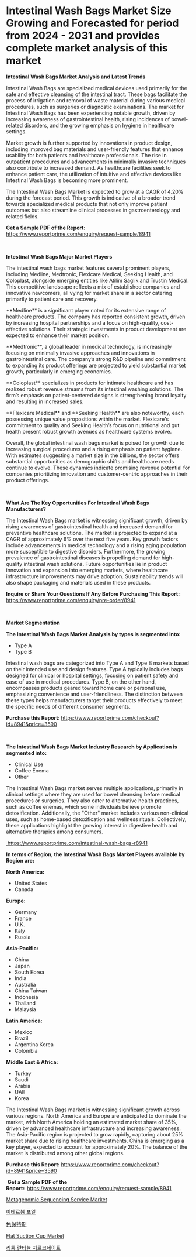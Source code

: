 <p><h1>Intestinal Wash Bags Market Size Growing and Forecasted for period from 2024 - 2031 and provides complete market analysis of this market</h1></p><p><strong>Intestinal Wash Bags Market Analysis and Latest Trends</strong></p>
<p><p>Intestinal Wash Bags are specialized medical devices used primarily for the safe and effective cleansing of the intestinal tract. These bags facilitate the process of irrigation and removal of waste material during various medical procedures, such as surgeries or diagnostic examinations. The market for Intestinal Wash Bags has been experiencing notable growth, driven by increasing awareness of gastrointestinal health, rising incidences of bowel-related disorders, and the growing emphasis on hygiene in healthcare settings.</p><p>Market growth is further supported by innovations in product design, including improved bag materials and user-friendly features that enhance usability for both patients and healthcare professionals. The rise in outpatient procedures and advancements in minimally invasive techniques also contribute to increased demand. As healthcare facilities seek to enhance patient care, the utilization of intuitive and effective devices like Intestinal Wash Bags is becoming more prominent.</p><p>The Intestinal Wash Bags Market is expected to grow at a CAGR of 4.20% during the forecast period. This growth is indicative of a broader trend towards specialized medical products that not only improve patient outcomes but also streamline clinical processes in gastroenterology and related fields.</p></p>
<p><strong>Get a Sample PDF of the Report:&nbsp;</strong> <a href="https://www.reportprime.com/enquiry/request-sample/8941">https://www.reportprime.com/enquiry/request-sample/8941</a></p>
<p>&nbsp;</p>
<p><strong>Intestinal Wash Bags Major Market Players</strong></p>
<p><p>The intestinal wash bags market features several prominent players, including Medline, Medtronic, Flexicare Medical, Seeking Health, and Coloplast, alongside emerging entities like Atilim Saglik and Trustin Medical. This competitive landscape reflects a mix of established companies and innovative newcomers, all vying for market share in a sector catering primarily to patient care and recovery.</p><p>**Medline** is a significant player noted for its extensive range of healthcare products. The company has reported consistent growth, driven by increasing hospital partnerships and a focus on high-quality, cost-effective solutions. Their strategic investments in product development are expected to enhance their market position.</p><p>**Medtronic**, a global leader in medical technology, is increasingly focusing on minimally invasive approaches and innovations in gastrointestinal care. The company’s strong R&D pipeline and commitment to expanding its product offerings are projected to yield substantial market growth, particularly in emerging economies.</p><p>**Coloplast** specializes in products for intimate healthcare and has realized robust revenue streams from its intestinal washing solutions. The firm’s emphasis on patient-centered designs is strengthening brand loyalty and resulting in increased sales.</p><p>**Flexicare Medical** and **Seeking Health** are also noteworthy, each possessing unique value propositions within the market. Flexicare's commitment to quality and Seeking Health’s focus on nutritional and gut health present robust growth avenues as healthcare systems evolve.</p><p>Overall, the global intestinal wash bags market is poised for growth due to increasing surgical procedures and a rising emphasis on patient hygiene. With estimates suggesting a market size in the billions, the sector offers substantial opportunities as demographic shifts and healthcare needs continue to evolve. These dynamics indicate promising revenue potential for companies prioritizing innovation and customer-centric approaches in their product offerings.</p></p>
<p>&nbsp;</p>
<p><strong>What Are The Key Opportunities For Intestinal Wash Bags Manufacturers?</strong></p>
<p><p>The Intestinal Wash Bags market is witnessing significant growth, driven by rising awareness of gastrointestinal health and increased demand for preventive healthcare solutions. The market is projected to expand at a CAGR of approximately 6% over the next five years. Key growth factors include advancements in medical technology and a rising aging population more susceptible to digestive disorders. Furthermore, the growing prevalence of gastrointestinal diseases is propelling demand for high-quality intestinal wash solutions. Future opportunities lie in product innovation and expansion into emerging markets, where healthcare infrastructure improvements may drive adoption. Sustainability trends will also shape packaging and materials used in these products.</p></p>
<p><strong>Inquire or Share Your Questions If Any Before Purchasing This Report:</strong> <a href="https://www.reportprime.com/enquiry/pre-order/8941">https://www.reportprime.com/enquiry/pre-order/8941</a></p>
<p>&nbsp;</p>
<p><strong>Market Segmentation</strong></p>
<p><strong>The Intestinal Wash Bags Market Analysis by types is segmented into:</strong></p>
<p><ul><li>Type A</li><li>Type B</li></ul></p>
<p><p>Intestinal wash bags are categorized into Type A and Type B markets based on their intended use and design features. Type A typically includes bags designed for clinical or hospital settings, focusing on patient safety and ease of use in medical procedures. Type B, on the other hand, encompasses products geared toward home care or personal use, emphasizing convenience and user-friendliness. The distinction between these types helps manufacturers target their products effectively to meet the specific needs of different consumer segments.</p></p>
<p><strong>Purchase this Report:&nbsp;</strong><a href="https://www.reportprime.com/checkout?id=8941&price=3590">https://www.reportprime.com/checkout?id=8941&price=3590</a></p>
<p>&nbsp;</p>
<p><strong>The Intestinal Wash Bags Market Industry Research by Application is segmented into:</strong></p>
<p><ul><li>Clinical Use</li><li>Coffee Enema</li><li>Other</li></ul></p>
<p><p>The Intestinal Wash Bags market serves multiple applications, primarily in clinical settings where they are used for bowel cleansing before medical procedures or surgeries. They also cater to alternative health practices, such as coffee enemas, which some individuals believe promote detoxification. Additionally, the "Other" market includes various non-clinical uses, such as home-based detoxification and wellness rituals. Collectively, these applications highlight the growing interest in digestive health and alternative therapies among consumers.</p></p>
<p><a href="https://www.reportprime.com/intestinal-wash-bags-r8941">&nbsp;https://www.reportprime.com/intestinal-wash-bags-r8941</a></p>
<p><strong>In terms of Region, the Intestinal Wash Bags Market Players available by Region are:</strong></p>
<p>
    <p> <strong> North America: </strong>
        <ul>
            <li>United States</li>
            <li>Canada</li>
        </ul>
        </p> 
    <p> <strong> Europe: </strong>
        <ul>
            <li>Germany</li>
            <li>France</li>
            <li>U.K.</li>
            <li>Italy</li>
            <li>Russia</li>
        </ul>
        </p> 
    <p> <strong> Asia-Pacific: </strong>
        <ul>
            <li>China</li>
            <li>Japan</li>
            <li>South Korea</li>
            <li>India</li>
            <li>Australia</li>
            <li>China Taiwan</li>
            <li>Indonesia</li>
            <li>Thailand</li>
            <li>Malaysia</li>
        </ul>
        </p> 
    <p> <strong> Latin America: </strong>
        <ul>
            <li>Mexico</li>
            <li>Brazil</li>
            <li>Argentina Korea</li>
            <li>Colombia</li>
        </ul>
        </p> 
    <p> <strong> Middle East & Africa: </strong>
        <ul>
            <li>Turkey</li>
            <li>Saudi</li>
            <li>Arabia</li>
            <li>UAE</li>
            <li>Korea</li>
        </ul>
    </p>
    </p>
<p><p>The Intestinal Wash Bags market is witnessing significant growth across various regions. North America and Europe are anticipated to dominate the market, with North America holding an estimated market share of 35%, driven by advanced healthcare infrastructure and increasing awareness. The Asia-Pacific region is projected to grow rapidly, capturing about 25% market share due to rising healthcare investments. China is emerging as a key player, expected to account for approximately 20%. The balance of the market is distributed among other global regions.</p></p>
<p><strong>Purchase this Report: </strong><a href="https://www.reportprime.com/checkout?id=8941&price=3590">https://www.reportprime.com/checkout?id=8941&price=3590</a></p>
<p>&nbsp;<strong>Get a Sample PDF of the Report:&nbsp;&nbsp;</strong><a href="https://www.reportprime.com/enquiry/request-sample/8941">https://www.reportprime.com/enquiry/request-sample/8941</a></p>
<p><strong></strong></p>
<p><p><a href="https://www.linkedin.com/pulse/strategic-roadmap-global-metagenomic-sequencing-service-24ief?trackingId=n90NjnbJQ7%2B4pKZFOeXyyg%3D%3D">Metagenomic Sequencing Service Market</a></p><p><a href="https://medium.com/@ejuynpri79/%EC%84%B1%EC%9E%A5-%EC%9E%A0%EC%9E%AC%EB%A0%A5-%EC%97%B4%EA%B8%B0-2024%EB%85%84%EB%B6%80%ED%84%B0-2031%EB%85%84%EA%B9%8C%EC%A7%80%EC%9D%98-%EC%9D%B4%ED%8A%B8%EB%B8%80-%ED%8F%AC%EC%9D%BC-%EC%8B%9C%EC%9E%A5%EC%97%90-%EB%8C%80%ED%95%9C-%EC%8B%9C%EC%9E%A5-%EC%A0%84%EB%9E%B5-%EB%B6%84%EC%84%9D-%EC%A0%84%EB%A7%9D-56850f69406c?postPublishedType=initial">이테르븀 포일</a></p><p><a href="https://medium.com/@beaudamore/color-retention-agents-market-%E3%81%AF-%E3%82%B3%E3%82%B9%E3%83%88%E7%AE%A1%E7%90%86%E3%81%A8%E5%8A%B9%E7%8E%87%E5%90%91%E4%B8%8A%E3%82%92%E5%84%AA%E5%85%88%E3%81%97%E3%81%BE%E3%81%99-%E3%81%95%E3%82%89%E3%81%AB-%E5%A0%B1%E5%91%8A%E6%9B%B8%E3%81%AF%E5%B8%82%E5%A0%B4%E3%81%AE%E9%9C%80%E8%A6%81%E9%9D%A2%E3%81%A8%E4%BE%9B%E7%B5%A6%E9%9D%A2%E3%81%AE%E4%B8%A1%E6%96%B9%E3%82%92%E3%82%AB%E3%83%90%E3%83%BC%E3%81%97%E3%81%A6%E3%81%84%E3%81%BE%E3%81%99-color-retention-9e72f447d795">色保持剤</a></p><p><a href="https://www.linkedin.com/pulse/global-flat-suction-cup-market-landscape-future-trends-strategic-iam0f?trackingId=ROrabczbREeTa31LCD5rvg%3D%3D">Flat Suction Cup Market</a></p><p><a href="https://medium.com/@ejuynpri79/%EC%84%B8%EA%B3%84-%EB%A6%AC%ED%8A%AC-%EB%9D%BC%EB%82%98%ED%85%80-%EC%A7%80%EB%A5%B4%EC%BD%94%EB%8A%84-%EC%82%B0%EC%97%85-%EC%97%B0%EA%B5%AC-%EB%B3%B4%EA%B3%A0%EC%84%9C-%EA%B2%BD%EC%9F%81-%ED%99%98%EA%B2%BD-%EC%8B%9C%EC%9E%A5-%EA%B7%9C%EB%AA%A8-%EC%A7%80%EC%97%AD-%ED%98%84%ED%99%A9-%EB%B0%8F-%EC%A0%84%EB%A7%9D-%EC%98%88%EC%B8%A1-2024-2031-2b8c78f3975c?postPublishedType=initial">리튬 란타늄 지르코네이트</a></p></p>